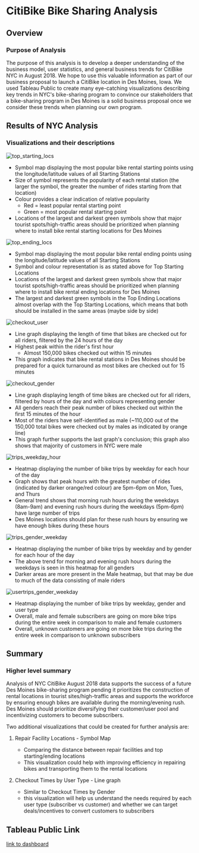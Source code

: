 # CitiBike Bike Sharing Analysis

## Overview

### Purpose of Analysis

The purpose of this analysis is to develop a deeper understanding of the business model, user statistics, and general business trends for CitiBike NYC in August 2018. We hope to use this valuable information as part of our business proposal to launch a CitiBike location in Des Moines, Iowa. We used Tableau Public to create many eye-catching visualizations describing key trends in NYC's bike-sharing program to convince our stakeholders that a bike-sharing program in Des Moines is a solid business proposal once we consider these trends when planning our own program. 

## Results of NYC Analysis

### Visualizations and their descriptions

![top_starting_locs](/images/top_starting_locs.png)

- Symbol map displaying the most popular bike rental starting points using the longitude/latitude values of all Starting Stations
- Size of symbol represents the popularity of each rental station (the larger the symbol, the greater the number of rides starting from that location)
- Colour provides a clear indication of relative popularity
  - Red = least popular rental starting point
  - Green = most popular rental starting point
- Locations of the largest and darkest green symbols show that major tourist spots/high-traffic areas should be prioritized when planning where to install bike rental starting locations for Des Moines 

![top_ending_locs](/images/top_ending_locs.png)

- Symbol map displaying the most popular bike rental ending points using the longitude/latitude values of all Starting Stations
- Symbol and colour representation is as stated above for Top Starting Locations
- Locations of the largest and darkest green symbols show that major tourist spots/high-traffic areas should be prioritized when planning where to install bike rental ending locations for Des Moines 
- The largest and darkest green symbols in the Top Ending Locations almost overlap with the Top Starting Locations, which means that both should be installed in the same areas (maybe side by side)

![checkout_user](/images/checkout_user.png)

- Line graph displaying the length of time that bikes are checked out for all riders, filtered by the 24 hours of the day
- Highest peak within the rider's first hour
  - Almost 150,000 bikes checked out within 15 minutes
- This graph indicates that bike rental stations in Des Moines should be prepared for a quick turnaround as most bikes are checked out for 15 minutes

![checkout_gender](/images/checkout_gender.png)

- Line graph displaying length of time bikes are checked out for all riders, filtered by hours of the day and with colours representing gender
- All genders reach their peak number of bikes checked out within the first 15 minutes of the hour 
- Most of the riders have self-identified as male (~110,000 out of the 150,000 total bikes were checked out by males as indicated by orange line)
- This graph further supports the last graph's conclusion; this graph also shows that majority of customers in NYC were male

![trips_weekday_hour](/images/trips_weekday_hour.png)

- Heatmap displaying the number of bike trips by weekday for each hour of the day
- Graph shows that peak hours with the greatest number of rides (indicated by darker orange/red colour) are 5pm-6pm on Mon, Tues, and Thurs
- General trend shows that morning rush hours during the weekdays (8am-9am) and evening rush hours during the weekdays (5pm-6pm) have large number of trips
- Des Moines locations should plan for these rush hours by ensuring we have enough bikes during these hours 

![trips_gender_weekday](/images/trips_gender_weekday.png)

- Heatmap displaying the number of bike trips by weekday and by gender for each hour of the day
- The above trend for morning and evening rush hours during the weekdays is seen in this heatmap for all genders
- Darker areas are more present in the Male heatmap, but that may be due to much of the data consisting of male riders

![usertrips_gender_weekday](/images/usertrips_gender_weekday.png)
- Heatmap displaying the number of bike trips by weekday, gender and user type
- Overall, male and female subscribers are going on more bike trips during the entire week in comparison to male and female customers 
- Overall, unknown customers are going on more bike trips during the entire week in comparison to unknown subscribers

## Summary

### Higher level summary

Analysis of NYC CitiBike August 2018 data supports the success of a future Des Moines bike-sharing program pending it prioritizes the construction of rental locations in tourist sites/high-traffic areas and supports the workforce by ensuring enough bikes are available during the morning/evening rush. Des Moines should prioritize diversifying their customer/user pool and incentivizing customers to become subscribers. 

Two additional visualizations that could be created for further analysis are:

1. Repair Facility Locations - Symbol Map 
    - Comparing the distance between repair facilities and top starting/ending locations 
    - This visualization could help with improving efficiency in repairing bikes and transporting them to the rental locations

2. Checkout Times by User Type - Line graph
    - Similar to Checkout Times by Gender
    - this visualization will help us understand the needs required by each user type (subscriber vs customer) and whether we can target deals/incentives to convert  customers to subscribers 

## Tableau Public Link
[link to dashboard](https://public.tableau.com/views/NYCCitiBikeWorkbookModule14/NYCStory?:language=en-US&:display_count=n&:origin=viz_share_link)
